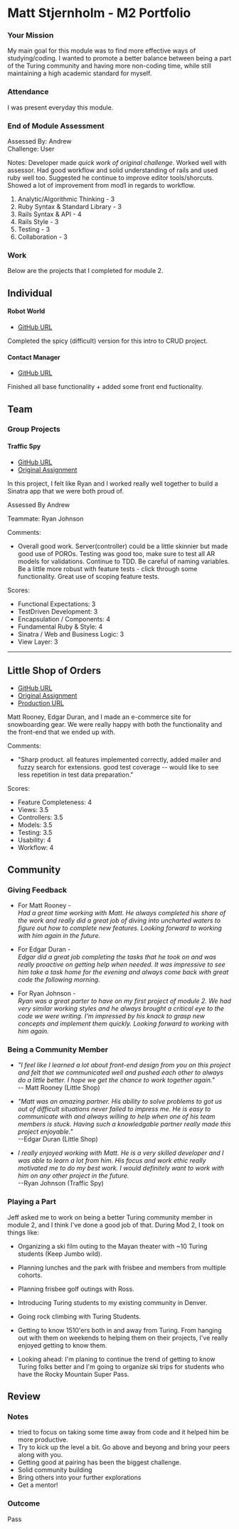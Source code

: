 # Matt Stjernholm - M2 Portfolio

### Your Mission

My main goal for this module was to find more effective ways of studying/coding. I wanted to promote a better balance between being a part of the Turing community and having more non-coding time, while still maintaining a high academic standard for myself.

### Attendance

I was present everyday this module.

### End of Module Assessment

Assessed By: Andrew   
Challenge: User

Notes: Developer made *quick work of original challenge*. Worked well with assessor. Had good workflow and solid understanding of rails and used ruby well too. Suggested he continue to improve editor tools/shorcuts. Showed a lot of improvement from mod1 in regards to workflow.

1. Analytic/Algorithmic Thinking - 3
2. Ruby Syntax & Standard Library - 3
3. Rails Syntax & API - 4
4. Rails Style - 3
5. Testing - 3
6. Collaboration - 3

### Work

Below are the projects that I completed for module 2.

## Individual

#### Robot World

* [GitHub URL](https://github.com/matt-stj/robot_world)  

Completed the spicy (difficult) version for this intro to CRUD project.  

#### Contact Manager

* [GitHub URL](https://github.com/matt-stj/contact_manager)  

Finished all base functionality + added some front end fuctionality.

## Team

### Group Projects

#### Traffic Spy

* [GitHub URL](https://github.com/rjohnson4444/traffic-spy-skeleton)
* [Original Assignment](https://github.com/turingschool-examples/traffic-spy-skeleton)

In this project, I felt like Ryan and I worked really well together to build a Sinatra app that we were both proud of.

Assessed By Andrew  

Teammate: Ryan Johnson  

Comments:

* Overall good work. Server(controller) could be a little skinnier but made good use of POROs. Testing was good too, make sure to test all AR models for validations. Continue to TDD. Be careful of naming variables. Be a little more robust with feature tests - click through some functionality. Great use of scoping feature tests.

Scores:

* Functional Expectations: 3
* TestDriven Development: 3
* Encapsulation / Components: 4
* Fundamental Ruby & Style: 4
* Sinatra / Web and Business Logic: 3
* View Layer: 3

------
## Little Shop of Orders

* [GitHub URL](https://github.com/MattRooney/GnarPow)
* [Original Assignment](https://github.com/turingschool/curriculum/blob/master/source/projects/little_shop.markdown)
* [Production URL](https://gnarpow.herokuapp.com)

Matt Rooney, Edgar Duran, and I made an e-commerce site for snowboarding gear.  We were really happy with both the functionality and the front-end that we ended up with.

Comments:
* "Sharp product. all features implemented correctly, added mailer and fuzzy search for extensions. good test coverage -- would like to see less repetition in test data preparation."  

Scores:

* Feature Completeness: 4  
* Views: 3.5
* Controllers: 3.5
* Models: 3.5
* Testing: 3.5
* Usability: 4
* Workflow: 4

## Community

### Giving Feedback

* For Matt Rooney -   
*Had a great time working with Matt.  He always completed his share of the work and really did a great job of diving into uncharted waters to figure out how to complete new features.  Looking forward to working with him again in the future.*  

* For Edgar Duran -   
*Edgar did a great job completing the tasks that he took on and was really proactive on getting help when needed. It was impressive to see him take a task home for the evening and always come back with great code the following morning.*

* For Ryan Johnson -   
*Ryan was a great parter to have on my first project of module 2.  We had very similar working styles and he always brought a critical eye to the code we were writing.  I'm impressed by his knack to grasp new concepts and implement them quickly. Looking forward to working with him again.*

### Being a Community Member

* *"I feel like I learned a lot about front-end design from you on this project and felt that we communicated well and pushed each other to always do a little better. I hope we get the chance to work together again."*  
-- Matt Rooney (Little Shop)  

* *"Matt was an amazing partner. His  ability to solve problems to got us out of difficult situations never failed to impress me. He is easy to communicate with and always willing to help when one of his team members is stuck. Having such a knowledgable partner really made this project enjoyable."*  
--Edgar Duran (Little Shop)

* *I really enjoyed working with Matt. He is a very skilled developer and I was able to learn a lot from him. His focus and work ethic really motivated me to do my best work. I would definitely want to work with him on any other project in the future.*  
--Ryan Johnson (Traffic Spy)


### Playing a Part  

Jeff asked me to work on being a better Turing community member in module 2, and I think I've done a good job of that.  During Mod 2, I took on things like:

* Organizing a ski film outing to the Mayan theater with ~10 Turing students (Keep Jumbo wild).

* Planning lunches and the park with frisbee and members from multiple cohorts.

* Planning frisbee golf outings with Ross.

* Introducing Turing students to my existing community in Denver.

* Going rock climbing with Turing Students.

* Getting to know 1510'ers both in and away from Turing. From hanging out with them on weekends to helping them on their projects, I've really enjoyed getting to know them.

* Looking ahead: I'm planing to continue the trend of getting to know Turing folks better and I'm going to organize ski trips for students who have the Rocky Mountain Super Pass.

## Review

### Notes

* tried to focus on taking some time away from code and it helped him be more productive. 
* Try to kick up the level a bit. Go above and beyong and bring your peers along with you. 
* Getting good at pairing has been the biggest challenge. 
* Solid community building 
* Bring others into your further explorations 
* Get a mentor!

### Outcome

Pass

